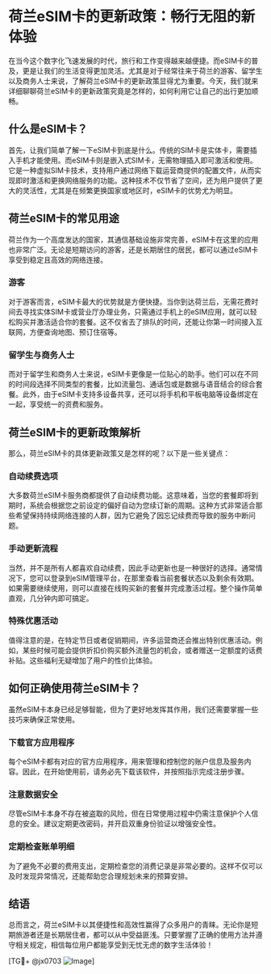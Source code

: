 # 荷兰eSIM卡的更新政策：畅行无阻的新体验

在当今这个数字化飞速发展的时代，旅行和工作变得越来越便捷。而eSIM卡的普及，更是让我们的生活变得更加灵活。尤其是对于经常往来于荷兰的游客、留学生以及商务人士来说，了解荷兰eSIM卡的更新政策显得尤为重要。今天，我们就来详细聊聊荷兰eSIM卡的更新政策究竟是怎样的，如何利用它让自己的出行更加顺畅。

## 什么是eSIM卡？

首先，让我们简单了解一下eSIM卡到底是什么。传统的SIM卡是实体卡，需要插入手机才能使用。而eSIM卡则是嵌入式SIM卡，无需物理插入即可激活和使用。它是一种虚拟SIM卡技术，支持用户通过网络下载运营商提供的配置文件，从而实现即时激活和更换网络服务的功能。这种技术不仅节省了空间，还为用户提供了更大的灵活性，尤其是在频繁更换国家或地区时，eSIM卡的优势尤为明显。

## 荷兰eSIM卡的常见用途

荷兰作为一个高度发达的国家，其通信基础设施非常完善，eSIM卡在这里的应用也非常广泛。无论是短期访问的游客，还是长期居住的居民，都可以通过eSIM卡享受到稳定且高效的网络连接。

### 游客
对于游客而言，eSIM卡最大的优势就是方便快捷。当你到达荷兰后，无需花费时间去寻找实体SIM卡或营业厅办理业务，只需通过手机上的eSIM应用，就可以轻松购买并激活适合你的套餐。这不仅省去了排队的时间，还能让你第一时间接入互联网，方便查询地图、预订住宿等。

### 留学生与商务人士
而对于留学生和商务人士来说，eSIM卡更像是一位贴心的助手。他们可以在不同的时间段选择不同类型的套餐，比如流量包、通话包或是数据与语音结合的综合套餐。此外，由于eSIM卡支持多设备共享，还可以将手机和平板电脑等设备绑定在一起，享受统一的资费和服务。

## 荷兰eSIM卡的更新政策解析

那么，荷兰eSIM卡的具体更新政策又是怎样的呢？以下是一些关键点：

### 自动续费选项
大多数荷兰eSIM卡服务商都提供了自动续费功能。这意味着，当您的套餐即将到期时，系统会根据您之前设定的偏好自动为您续订新的周期。这种方式非常适合那些希望保持持续网络连接的人群，因为它避免了因忘记续费而导致的服务中断问题。

### 手动更新流程
当然，并不是所有人都喜欢自动续费，因此手动更新也是一种很好的选择。通常情况下，您可以登录到eSIM管理平台，在那里查看当前套餐状态以及剩余有效期。如果需要继续使用，则可以直接在线购买新的套餐并完成激活过程。整个操作简单直观，几分钟内即可搞定。

### 特殊优惠活动
值得注意的是，在特定节日或者促销期间，许多运营商还会推出特别优惠活动。例如，某些时候可能会提供折扣价购买额外流量包的机会，或者赠送一定额度的话费补贴。这些福利无疑增加了用户的性价比体验。

## 如何正确使用荷兰eSIM卡？

虽然eSIM卡本身已经足够智能，但为了更好地发挥其作用，我们还需要掌握一些技巧来确保正常使用。

### 下载官方应用程序
每个eSIM卡都有对应的官方应用程序，用来管理和控制您的账户信息及服务内容。因此，在开始使用前，请务必先下载该软件，并按照指示完成注册步骤。

### 注意数据安全
尽管eSIM卡本身不存在被盗取的风险，但在日常使用过程中仍需注意保护个人信息的安全。建议定期更改密码，并开启双重身份验证以增强安全性。

### 定期检查账单明细
为了避免不必要的费用支出，定期检查您的消费记录是非常必要的。这样不仅可以及时发现异常情况，还能帮助您合理规划未来的预算安排。

## 结语

总而言之，荷兰eSIM卡以其便捷性和高效性赢得了众多用户的青睐。无论你是短期旅游者还是长期居住者，都可以从中受益匪浅。只要掌握了正确的使用方法并遵守相关规定，相信每位用户都能享受到无忧无虑的数字生活体验！

[TG💪+ @jx0703 ![Image](https://github.com/user-attachments/assets/dbca1d08-cadb-493c-b0ec-ad6f7a83f270)]